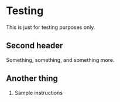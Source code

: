 # Testing

This is just for testing purposes only.

## Second header

Something, something, and something more.

## Another thing
1. Sample instructions